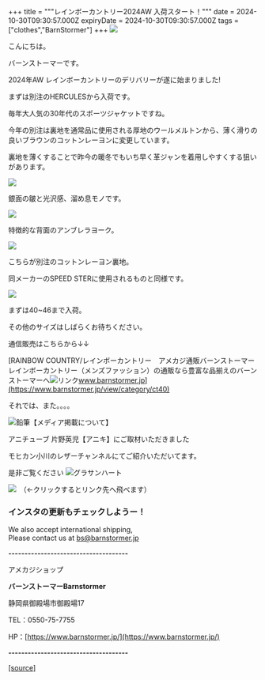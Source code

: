 +++
title = """レインボーカントリー2024AW 入荷スタート！"""
date = 2024-10-30T09:30:57.000Z
expiryDate = 2024-10-30T09:30:57.000Z
tags = ["clothes","BarnStormer"]
+++
[![](https://stat.ameba.jp/user_images/20231023/16/barnstormer-go/b2/03/p/o0420015015354743273.png)](https://ameblo.jp/barnstormer-go/entry-12825670498.html)

こんにちは。

バーンストーマーです。

2024年AW レインボーカントリーのデリバリーが遂に始まりました!

まずは別注のHERCULESから入荷です。

毎年大人気の30年代のスポーツジャケットですね。

今年の別注は裏地を通常品に使用される厚地のウールメルトンから、薄く滑りの良いブラウンのコットンレーヨンに変更しています。

裏地を薄くすることで昨今の暖冬でもいち早く革ジャンを着用しやすくする狙いがあります。

[![](https://stat.ameba.jp/user_images/20241030/17/barnstormer-go/a0/0d/j/o0466070015504045514.jpg)](https://stat.ameba.jp/user_images/20241030/17/barnstormer-go/a0/0d/j/o0466070015504045514.jpg)

銀面の皺と光沢感、溜め息モノです。

[![](https://stat.ameba.jp/user_images/20241030/17/barnstormer-go/77/45/j/o0466070015504045515.jpg)](https://stat.ameba.jp/user_images/20241030/17/barnstormer-go/77/45/j/o0466070015504045515.jpg)

特徴的な背面のアンブレラヨーク。

[![](https://stat.ameba.jp/user_images/20241030/17/barnstormer-go/f2/b3/j/o0466070015504045516.jpg)](https://stat.ameba.jp/user_images/20241030/17/barnstormer-go/f2/b3/j/o0466070015504045516.jpg)

こちらが別注のコットンレーヨン裏地。

同メーカーのSPEED STERに使用されるものと同様です。

[![](https://stat.ameba.jp/user_images/20241030/17/barnstormer-go/bb/3e/j/o0466070015504045530.jpg)](https://stat.ameba.jp/user_images/20241030/17/barnstormer-go/bb/3e/j/o0466070015504045530.jpg)

まずは40~46まで入荷。

その他のサイズはしばらくお待ちください。

通信販売はこちらから↓↓

[RAINBOW COUNTRY/レインボーカントリー　アメカジ通販バーンストーマーレインボーカントリー（メンズファッション）の通販なら豊富な品揃えのバーンストーマーへ![リンク](https://c.stat100.ameba.jp/ameblo/symbols/v3.20.0/svg/gray/editor_link.svg)www.barnstormer.jp](https://www.barnstormer.jp/view/category/ct40)

それでは、また。。。。

![鉛筆](https://stat100.ameba.jp/blog/ucs/img/char/char3/519.png)【メディア掲載について】

アニチューブ 片野英児【アニキ】にご取材いただきました

モヒカン小川のレザーチャンネルにてご紹介いただいてます。

是非ご覧ください ![グラサンハート](https://stat100.ameba.jp/blog/ucs/img/char/char3/148.png)

[![](https://stat.ameba.jp/user_images/20230412/16/barnstormer-go/6a/23/p/o0108010815269242493.png)](https://www.instagram.com/barnstormer_daily/)　（←クリックするとリンク先へ飛べます）

### インスタの更新もチェックしようー！

We also accept international shipping,  
Please contact us at bs@barnstormer.jp

**\-------------------------------------**

アメカジショップ

**バーンストーマーBarnstormer**

静岡県御殿場市御殿場17

TEL：0550-75-7755

HP：[https://www.barnstormer.jp/](https://www.barnstormer.jp/)

**\-------------------------------------**

[[source]](https://ameblo.jp/barnstormer-go/entry-12873178192.html)
